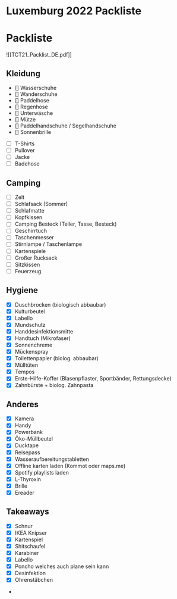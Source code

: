 Luxemburg 2022 Packliste
========================



# Packliste
![[TCT21_Packlist_DE.pdf]]

## Kleidung
- [] Wasserschuhe 
- [] Wanderschuhe 
- [] Paddelhose 
- [] Regenhose 
- [] Unterwäsche 
- [] Mütze 
- [] Paddelhandschuhe / Segelhandschuhe 
- [] Sonnenbrille 

- [ ] T-Shirts
- [ ] Pullover
- [ ] Jacke
- [ ] Badehose

## Camping 
- [ ] Zelt
- [ ] Schlafsack (Sommer) 
- [ ] Schlafmatte
- [ ] Kopfkissen 
- [ ] Camping Besteck (Teller, Tasse, Besteck) 
- [ ] Geschirrtuch
- [ ] Taschenmesser
- [ ] Stirnlampe / Taschenlampe
- [ ] Kartenspiele
- [ ] Großer Rucksack
- [ ] Sitzkissen 
- [ ] Feuerzeug

## Hygiene 
- [x] Duschbrocken (biologisch abbaubar)
- [x] Kulturbeutel
- [x] Labello
- [x] Mundschutz
- [x] Handdesinfektionsmitte
- [x] Handtuch (Mikrofaser)
- [x] Sonnenchreme
- [x] Mückenspray
- [x] Toilettenpapier (biolog. abbaubar)
- [x] Mülltüten
- [x] Tempos
- [x] Erste-Hilfe-Koffer (Blasenpflaster, Sportbänder, Rettungsdecke)
- [x] Zahnbürste + biolog. Zahnpasta

## Anderes
- [x] Kamera
- [x] Handy
- [x] Powerbank
- [x] Öko-Müllbeutel
- [x] Ducktape
- [x] Reisepass 
- [x] Wasseraufbereitungstabletten
- [x] Offline karten laden (Kommot oder maps.me)
- [x] Spotify playlists laden
- [x] L-Thyroxin
- [x] Brille
- [x] Ereader

## Takeaways
- [x] Schnur
- [x] IKEA Knipser
- [x] Kartenspiel
- [x] Shitschaufel
- [x] Karabiner
- [x] Labello
- [x] Poncho welches auch plane sein kann 
- [x] Desinfektion
- [x] Ohrenstäbchen
-